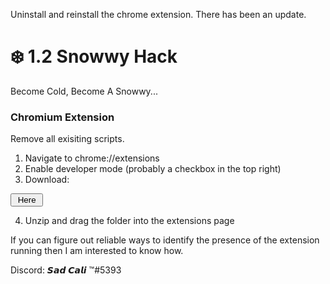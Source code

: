 Uninstall and reinstall the chrome extension. There has been an update.
# ❄️ 1.2 Snowwy Hack

Become Cold, Become A Snowwy...

### Chromium Extension
Remove all exisiting scripts.

1. Navigate to chrome://extensions
2. Enable developer mode (probably a checkbox in the top right)
3. Download: <form>
<input type="button" value=" Here " onclick="window.location.href='https://github.com/Snowwy-sad-cali/snowwy-hack/raw/master/loader/Snowwy%20hack%20loader.zip'" />
</form>

4. Unzip and drag the folder into the extensions page

If you can figure out reliable ways to identify the presence of the extension running then I am interested to know how.



Discord: 𝙎𝙖𝙙 𝘾𝙖𝙡𝙞  ™#5393
